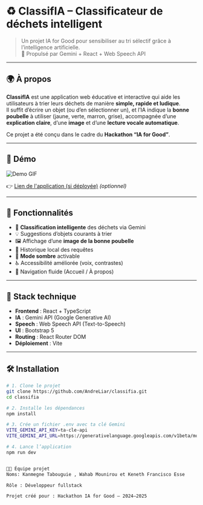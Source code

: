 # ♻️ ClassifIA – Classificateur de déchets intelligent

> Un projet IA for Good pour sensibiliser au tri sélectif grâce à l’intelligence artificielle.  
> 🧠 Propulsé par Gemini + React + Web Speech API

---

## 🌍 À propos

**ClassifIA** est une application web éducative et interactive qui aide les utilisateurs à trier leurs déchets de manière **simple, rapide et ludique**.  
Il suffit d’écrire un objet (ou d’en sélectionner un), et l’IA indique la **bonne poubelle** à utiliser (jaune, verte, marron, grise), accompagnée d’une **explication claire**, d’une **image** et d’une **lecture vocale automatique**.

Ce projet a été conçu dans le cadre du **Hackathon “IA for Good”**.

---

## 🚀 Démo

![Demo GIF](public/demo.gif) <!-- Remplace par ton GIF ou vidéo -->

👉 [Lien de l'application (si déployée)](https://ton-deploiement.vercel.app) *(optionnel)*

---

## 🧪 Fonctionnalités

- 🧠 **Classification intelligente** des déchets via Gemini
- 💡 Suggestions d’objets courants à trier
- 🖼️ Affichage d’une **image de la bonne poubelle**
- 📜 Historique local des requêtes
- 🌙 **Mode sombre** activable
- ♿ Accessibilité améliorée (voix, contrastes)
- 🧭 Navigation fluide (Accueil / À propos)

---

## 🧱 Stack technique

- **Frontend** : React + TypeScript
- **IA** : Gemini API (Google Generative AI)
- **Speech** : Web Speech API (Text-to-Speech)
- **UI** : Bootstrap 5
- **Routing** : React Router DOM
- **Déploiement** : Vite

---

## 🛠️ Installation

```bash
# 1. Clone le projet
git clone https://github.com/AndreLiar/classifia.git
cd classifia

# 2. Installe les dépendances
npm install

# 3. Crée un fichier .env avec ta clé Gemini
VITE_GEMINI_API_KEY=ta-cle-api
VITE_GEMINI_API_URL=https://generativelanguage.googleapis.com/v1beta/models/gemini-pro:generateContent

# 4. Lance l’application
npm run dev


👨‍💻 Équipe projet
Noms: Kanmegne Tabouguie , Wahab Mounirou et Keneth Francisco Esse

Rôle : Développeur fullstack

Projet créé pour : Hackathon IA for Good – 2024–2025
